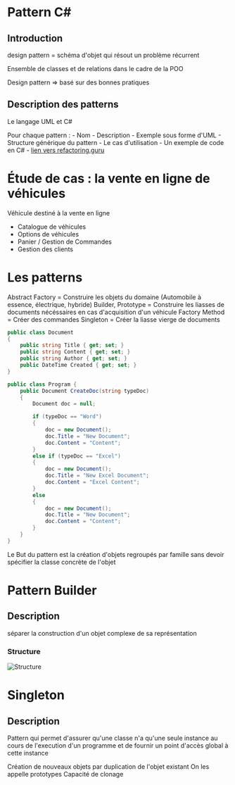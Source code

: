 # Pattern C# 

## Introduction

design pattern = schéma d'objet qui résout un problème récurrent

Ensemble de classes et de relations dans le cadre de la POO

Design pattern => basé sur des bonnes pratiques

## Description des patterns

Le langage UML et C#

Pour chaque pattern :
    - Nom
    - Description
    - Exemple sous forme d'UML
    - Structure générique du pattern
    - Le cas d'utilisation
    - Un exemple de code en C#
    - [lien vers refactoring.guru ](https://refactoring.guru)

# Étude de cas : la vente en ligne de véhicules

Véhicule destiné à la vente en ligne

- Catalogue de véhicules
- Options de véhicules
- Panier / Gestion de Commandes
- Gestion des clients

# Les patterns

Abstract Factory = Construire les objets du domaine (Automobile à essence, électrique, hybride)
Builder, Prototype = Construire les liasses de documents nécéssaires en cas d'acquisition d'un véhicule
Factory Method = Créer des commandes
Singleton = Créer la liasse vierge de documents



```csharp
public class Document
{
    public string Title { get; set; }
    public string Content { get; set; }
    public string Author { get; set; }
    public DateTime Created { get; set; }
}

public class Program {
    public Document CreateDoc(string typeDoc)
    {
        Document doc = null;

        if (typeDoc == "Word")
        {
            doc = new Document();
            doc.Title = "New Document";
            doc.Content = "Content";
        }
        else if (typeDoc == "Excel")
        {
            doc = new Document();
            doc.Title = "New Excel Document";
            doc.Content = "Excel Content";
        }
        else
        {
            doc = new Document();
            doc.Title = "New Document";
            doc.Content = "Content";
        }
    }
}
```

Le But du pattern est la création d'objets regroupés par famille sans devoir spécifier la classe concrète de l'objet

# Pattern Builder

## Description

séparer la construction d'un objet complexe de sa représentation

### Structure
![Structure](images\image.png)


# Singleton

## Description

Pattern qui permet d'assurer qu'une classe n'a qu'une seule instance au cours de l'execution d'un programme et de fournir un point d'accès global à cette instance

Création de nouveaux objets par duplication de l'objet existant
On les appelle prototypes
Capacité de clonage